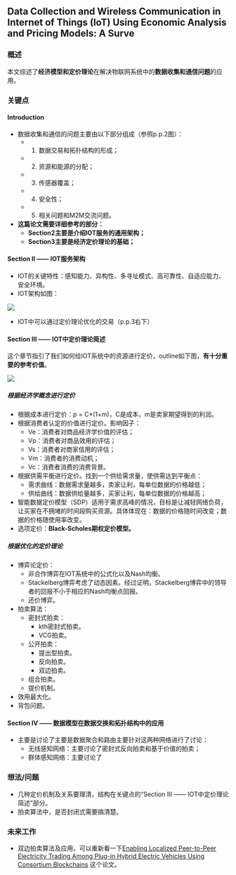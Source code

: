 ## Data Collection and Wireless Communication in Internet of Things (IoT) Using Economic Analysis and Pricing Models: A Surve


### 概述

本文综述了**经济模型和定价理论**在解决物联网系统中的**数据收集和通信问题**的应用。


### 关键点

#### Introduction

- 数据收集和通信的问题主要由以下部分组成（参照p.p.2图）：
  - 1. 数据交易和拓扑结构的形成；
  - 2. 资源和能源的分配；
  - 3. 传感器覆盖；
  - 4. 安全性；
  - 5. 相关问题和M2M交流问题。
- **这篇论文需要详细参考的部分：**
	- **Section2主要是介绍IOT服务的通用架构；**
	- **Section3主要是经济定价理论的基础；**

#### Section II —— IOT服务架构

- IOT的关键特性：感知能力、异构性、多寻址模式、高可靠性、自适应能力、安全环境。
- IOT架构如图：

![](https://i.postimg.cc/fy9nVQF1/Data_Collection_and_Wireless_Communication_in_Io_T_Using_Economic.png)

- IOT中可以通过定价理论优化的交易（p.p.3右下）

#### Section III —— IOT中定价理论简述

这个章节指引了我们如何给IOT系统中的资源进行定价，outline如下图，**有十分重要的参考价值**。

![](https://i.postimg.cc/Hnrv1HDJ/Data_Collection_and_Wireless_Communication_in_Io_T_Using_Economic.png)

##### 根据经济学概念进行定价

- 根据成本进行定价：p = C*(1+m)，C是成本，m是卖家期望得到的利润。
- 根据消费者认定的价值进行定价。影响因子：
  - Ve：消费者对商品经济学价值的评估；
  - Vp：消费者对商品效用的评估；
  - Vs：消费者对商家信用的评估；
  - Vm：消费者的消费动机；
  - Vc：消费者消费的消费背景。
- 根据供需平衡进行定价。找到一个供给需求量，使供需达到平衡点：
  - 需求曲线：数据需求量越多，卖家让利，每单位数据的价格越低；
  - 供给曲线：数据供给量越多，买家让利，每单位数据的价格越高；
- 智能数据定价模型（SDP）适用于需求高峰的情况，目标是让减轻网络负荷，让买家在不拥堵的时间段购买资源。具体体现在：数据的价格随时间改变；数据的价格随使用率改变。
- 选项定价：**Black-Scholes期权定价模型。**

##### 根据优化的定价理论

- 博弈论定价：
	- 非合作博弈在IOT系统中的公式化以及Nash均衡。
	- Stackelberg博弈考虑了动态因素。经过证明，Stackelberg博弈中的领导者的回报不小于相应的Nash均衡点回报。
	- 还价博弈。
- 拍卖算法：
	- 密封式拍卖：
		- kth密封式拍卖。
		- VCG拍卖。
	- 公开拍卖：
		- 提出型拍卖。
		- 反向拍卖。
		- 双边拍卖。
	- 组合拍卖。
	- 提价机制。
- 效用最大化。
- 背包问题。 

#### Section IV —— 数据模型在数据交换和拓扑结构中的应用

- 主要是讨论了主要是数据聚合和路由主要针对这两种网络进行了讨论：
	- 无线感知网络：主要讨论了密封式反向拍卖和基于价值的拍卖；
	- 群体感知网络：主要讨论了


### 想法/问题

- 几种定价机制及关系要理清，结构在关键点的“Section III —— IOT中定价理论简述”部分。
- 拍卖算法中，是否封闭式需要搞清楚。


### 未来工作

- 双边拍卖算法及应用，可以重新看一下[Enabling Localized Peer-to-Peer Electricity Trading Among Plug-in Hybrid Electric Vehicles Using Consortium Blockchains](https://ieeexplore.ieee.org/document/7935397/?part=1) 这个论文。







